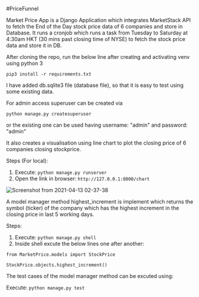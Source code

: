 #PriceFunnel 

Market Price App is a Django Application which integrates MarketStack API to fetch the End of the Day stock price data of 6 companies and store in Database.
It runs a cronjob which runs a task from Tuesday to Saturday at 4:30am HKT (30 mins past closing time of NYSE) to fetch the stock price data and store it in DB.

After cloning the repo, run the below line after creating and activating venv using python 3

`pip3 install -r requirements.txt`

I have added db.sqlite3 file (database file), so that it is easy to test using some existing data.

For admin access superuser can be created via 

`python manage.py createsuperuser` 

or the existing one can be used having username: "admin" and password: "admin"

It also creates a visualisation using line chart to plot the closing price of 6 companies closing stockprice.

Steps (For local):
1. Execute: `python manage.py runserver`
2. Open the link in browser: `http://127.0.0.1:8000/chart`


![Screenshot from 2021-04-13 02-37-38](https://user-images.githubusercontent.com/25360174/114444397-69de2a80-9c01-11eb-9080-d34cf186d035.png)

A model manager method highest_increment is implement which returns the symbol (ticker) of the company which has the highest increment in the closing price in last 5 working days.

Steps:
1. Execute: `python manage.py shell`
2. Inside shell excute the below lines one after another: 

`from MarketPrice.models import StockPrice`

`StockPrice.objects.highest_increment()`

The test cases of the model manager method can be excuted using:

Execute: `python manage.py test`


 
